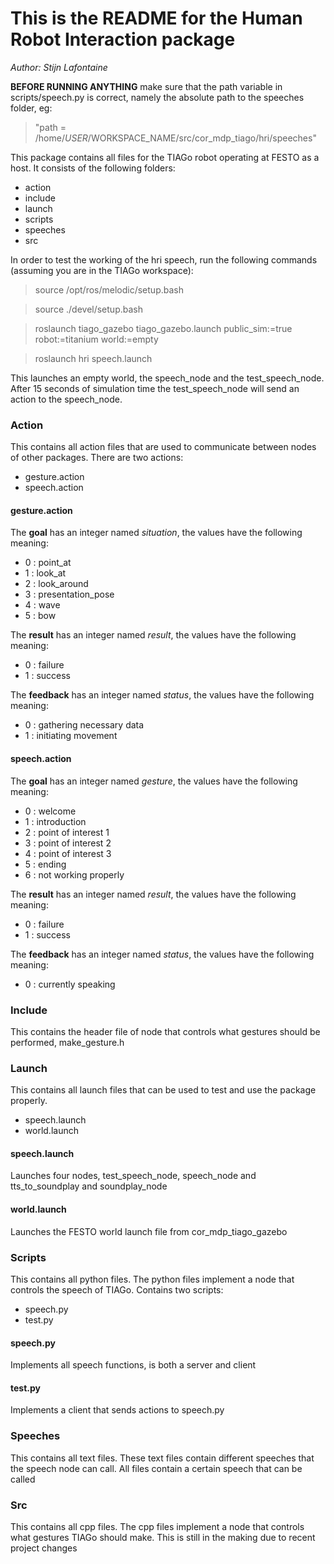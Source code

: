 # This is the README for the Human Robot Interaction package
*Author: Stijn Lafontaine*

**BEFORE RUNNING ANYTHING** make sure that the path variable in scripts/speech.py is correct, namely the absolute path to the speeches folder, eg:
> "path = /home/$USER/$WORKSPACE_NAME/src/cor_mdp_tiago/hri/speeches"

This package contains all files for the TIAGo robot operating at FESTO as a host. It consists of the following folders:
 - action 
 - include
 - launch
 - scripts
 - speeches
 - src

In order to test the working of the hri speech, run the following commands (assuming you are in the TIAGo workspace):
> source /opt/ros/melodic/setup.bash

> source ./devel/setup.bash

> roslaunch tiago_gazebo tiago_gazebo.launch public_sim:=true robot:=titanium world:=empty

> roslaunch hri speech.launch

This launches an empty world, the speech_node and the test_speech_node. 
After 15 seconds of simulation time the test_speech_node will send an action to the speech_node.

### Action
This contains all action files that are used to communicate between nodes of other packages. 
There are two actions:
 - gesture.action
 - speech.action

#### gesture.action
The **goal** has an integer named *situation*, the values have the following meaning:
- 0 : point_at
- 1 : look_at
- 2 : look_around
- 3 : presentation_pose
- 4 : wave
- 5 : bow

The **result** has an integer named *result*, the values have the following meaning:
- 0 : failure
- 1 : success


The **feedback** has an integer named *status*, the values have the following meaning:
- 0 : gathering necessary data
- 1 : initiating movement

#### speech.action
The **goal** has an integer named *gesture*, the values have the following meaning:
- 0 : welcome
- 1 : introduction
- 2 : point of interest 1
- 3 : point of interest 2
- 4 : point of interest 3
- 5 : ending
- 6 : not working properly

The **result** has an integer named *result*, the values have the following meaning:
- 0 : failure
- 1 : success


The **feedback** has an integer named *status*, the values have the following meaning:
- 0 : currently speaking

### Include
This contains the header file of node that controls what gestures should be performed, make_gesture.h

### Launch
This contains all launch files that can be used to test and use the package properly.
 - speech.launch
 - world.launch

#### speech.launch
Launches four nodes, test_speech_node, speech_node and tts_to_soundplay and soundplay_node

#### world.launch
Launches the FESTO world launch file from cor_mdp_tiago_gazebo

### Scripts
This contains all python files. The python files implement a node that controls the speech of TIAGo. 
Contains two scripts:
 - speech.py
 - test.py

#### speech.py
Implements all speech functions, is both a server and client
#### test.py
Implements a client that sends actions to speech.py

### Speeches
This contains all text files. These text files contain different speeches that the speech node can call. All files contain a certain speech that can be called

### Src
This contains all cpp files. The cpp files implement a node that controls what gestures TIAGo should make. 
This is still in the making due to recent project changes
